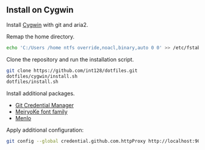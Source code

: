 Install on Cygwin
-----------------

Install [Cygwin](https://www.cygwin.com) with git and aria2.

Remap the home directory.

```sh
echo 'C:/Users /home ntfs override,noacl,binary,auto 0 0' >> /etc/fstab
```

Clone the repository and run the installation script.

```sh
git clone https://github.com/int128/dotfiles.git
dotfiles/cygwin/install.sh
dotfiles/install.sh
```

Install additional packages.

* [Git Credential Manager](https://github.com/Microsoft/Git-Credential-Manager-for-Windows)
* [MeiryoKe font family](http://www.geocities.jp/meir000/meiryoKe/index.html)
* [Menlo](https://github.com/hbin/top-programming-fonts)

Apply additional configuration:

```sh
git config --global credential.github.com.httpProxy http://localhost:9090
```
